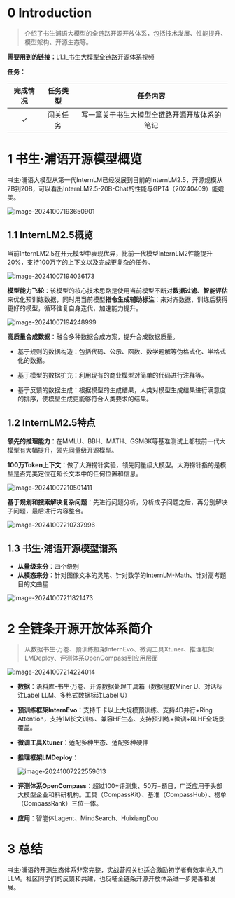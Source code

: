  # 0 Introduction

> 介绍了书生浦语大模型的全链路开源开放体系，包括技术发展、性能提升、模型架构、开源生态等。

**需要用到的链接：**[L1.1_书生大模型全链路开源体系视频](https://www.bilibili.com/video/BV18142187g5/?vd_source=ff3d934eb3ba9f6fad52d275a7ef2465)

**任务：**

| 完成情况 | 任务类型       | 任务内容 |
| :-: | :-: |:-:|
| ✓  | 闯关任务   | 写一篇关于书生大模型全链路开源开放体系的笔记 |

 # 1 书生·浦语开源模型概览

书生·浦语大模型从第一代InternLM已经发展到目前的InternLM2.5，开源规模从7B到20B，可以看出InternLM2.5-20B-Chat的性能与GPT4（20240409）能媲美。

![image-20241007193650901](./pics/image-20241007193650901.png)

## 1.1 InternLM2.5概览

当前InternLM2.5在开元模型中表现优异，比前一代模型InternLM2性能提升20%，支持100万字的上下文以及完成更复杂的任务。

![image-20241007194036173](./pics/image-20241007194036173.png)

**模型能力飞轮**：该模型的核心技术思路是使用当前模型不断对**数据过滤**、**智能评估**来优化预训练数据，同时用当前模型**指令生成辅助标注**：来对齐数据，训练后获得更好的模型，循环往复自身迭代，加速能力提升。

![image-20241007194248999](./pics/image-20241007194248999.png)

**高质量合成数据**：融合多种数据合成方案，提升合成数据质量。

- 基于规则的数据构造：包括代码、公示、函数、数学题解等伪格式化、半格式化的数据。

- 基于模型的数据扩充：利用现有的商业模型对简单的代码进行注释等。
- 基于反馈的数据生成：根据模型的生成结果，人类对模型生成结果进行满意度的排序，使模型生成更能够符合人类要求的结果。 

## 1.2 InternLM2.5特点

**领先的推理能力**：在MMLU、BBH、MATH、GSM8K等基准测试上都较前一代大模型有大幅提升，领先同量级开源模型。

**100万Token上下文**：做了大海捞针实验，领先同量级大模型。大海捞针指的是模型是否完美定位在超长文本中的任何位置和信息。

![image-20241007210501411](./pics/image-20241007210501411.png)

**基于规划和搜索解决复杂问题**：先进行问题分析，分析成子问题之后，再分别解决子问题，最后进行内容整合。

![image-20241007210737996](./pics/image-20241007210737996.png)

## 1.3 书生·浦语开源模型谱系

- **从量级来分**：四个级别
- **从模态来分**：针对图像文本的灵笔、针对数学的InternLM-Math、针对高考题目的文曲星

![image-20241007211821473](./pics/image-20241007211821473.png)

# 2 全链条开源开放体系简介

> 从数据书生·万卷、预训练框架InternEvo、微调工具Xtuner、推理框架LMDeploy、评测体系OpenCompass到应用层面

![image-20241007214224014](./pics/image-20241007214224014.png)

- **数据**：语料库-书生·万卷、开源数据处理工具箱（数据提取Miner U、对话标注Label LLM、多格式数据标注Label U）

- **预训练框架InternEvo**：支持千卡以上大规模预训练、支持4D并行+Ring Attention，支持1M长文训练、兼容HF生态、支持预训练+微调+RLHF全场景覆盖。

- **微调工具Xtuner**：适配多种生态、适配多种硬件

- **推理框架LMDeploy**：

  ![image-20241007222559613](./pics/image-20241007222559613.png)

- **评测体系OpenCompass**：超过100+评测集、50万+题目，广泛应用于头部大模型企业和科研机构。工具（CompassKit）、基准（CompassHub）、榜单（CompassRank）三位一体。

- **应用**：智能体Lagent、MindSearch、HuixiangDou

# 3 总结

书生·浦语的开源生态体系非常完整，实战营闯关也适合激励初学者有效率地入门LLM。社区同学们的反馈和共建，也反哺全链条开源开放体系进一步完善和发展。